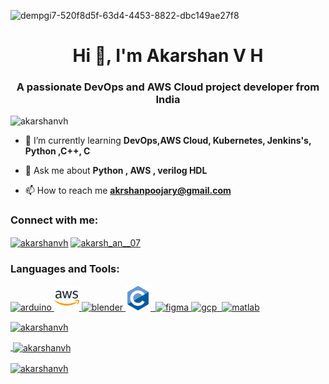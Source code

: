 ![dempgi7-520f8d5f-63d4-4453-8822-dbc149ae27f8](https://github.com/AkarshanVH/AkarshanVH/assets/124505788/36ad5420-0c1b-4723-b608-1148f168b127)

<h1 align="center">Hi 👋, I'm Akarshan V H</h1>
<h3 align="center">A passionate DevOps and AWS Cloud project developer from India</h3>

<p align="left"> <img src="https://komarev.com/ghpvc/?username=akarshanvh&label=Profile%20views&color=0e75b6&style=flat" alt="akarshanvh" /> </p>

- 🌱 I’m currently learning **DevOps,AWS Cloud, Kubernetes, Jenkins's, Python ,C++, C**

- 💬 Ask me about **Python , AWS , verilog HDL**

- 📫 How to reach me **akrshanpoojary@gmail.com**

<h3 align="left">Connect with me:</h3>
<p align="left">
<a href="https://www.linkedin.com/in/akarshan-v-h-396239239?utm_source=share&utm_campaign=share_via&utm_content=profile&utm_medium=android_app" target="blank"><img align="center" src="https://raw.githubusercontent.com/rahuldkjain/github-profile-readme-generator/master/src/images/icons/Social/linked-in-alt.svg" alt="akarshanvh" height="30" width="40" /></a>
<a href="https://instagram.com/akarsh_an" target="blank"><img align="center" src="https://raw.githubusercontent.com/rahuldkjain/github-profile-readme-generator/master/src/images/icons/Social/instagram.svg" alt="akarsh_an__07" height="30" width="40" /></a>
</p>

<h3 align="left">Languages and Tools:</h3>
<p align="left"> <a href="https://www.arduino.cc/" target="_blank" rel="noreferrer"> <img src="https://cdn.worldvectorlogo.com/logos/arduino-1.svg" alt="arduino" width="40" height="40"/> </a> <a href="https://aws.amazon.com" target="_blank" rel="noreferrer"> <img src="https://raw.githubusercontent.com/devicons/devicon/master/icons/amazonwebservices/amazonwebservices-original-wordmark.svg" alt="aws" width="40" height="40"/> </a> <a href="https://www.blender.org/" target="_blank" rel="noreferrer"> <img src="https://download.blender.org/branding/community/blender_community_badge_white.svg" alt="blender" width="40" height="40"/> </a> <a href="https://www.cprogramming.com/" target="_blank" rel="noreferrer"> <img src="https://raw.githubusercontent.com/devicons/devicon/master/icons/c/c-original.svg" alt="c" width="40" height="40"/> </a> <a href="https://www.w3schools.com/css/" target="_blank" rel="noreferrer"> <img  <a href="https://www.figma.com/" target="_blank" rel="noreferrer"> <img src="https://www.vectorlogo.zone/logos/figma/figma-icon.svg" alt="figma" width="40" height="40"/> </a> <a href="https://cloud.google.com" target="_blank" rel="noreferrer"> <img src="https://www.vectorlogo.zone/logos/google_cloud/google_cloud-icon.svg" alt="gcp" width="40" height="40"/> </a> <a href="https://www.w3.org/html/" target="_blank" rel="noreferrer"> <img  href="https://www.mathworks.com/" target="_blank" rel="noreferrer"> <img src="https://upload.wikimedia.org/wikipedia/commons/2/21/Matlab_Logo.png" alt="matlab" width="40" height="40"/> 
<p><img align="center" src="https://github-readme-stats.vercel.app/api/top-langs?username=akarshanvh&show_icons=true&locale=en&layout=compact" alt="akarshanvh" /></p>

<p>&nbsp;<img align="center" src="https://github-readme-stats.vercel.app/api?username=akarshanvh&show_icons=true&locale=en" alt="akarshanvh" /></p>

<p><img align="center" src="https://github-readme-streak-stats.herokuapp.com/?user=akarshanvh&" alt="akarshanvh" /></p>





